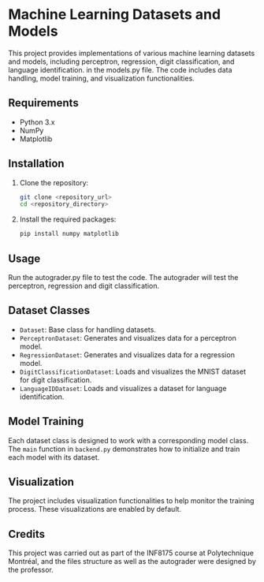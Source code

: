# Machine Learning Datasets and Models

This project provides implementations of various machine learning datasets and models, including perceptron, regression, digit classification, and language identification. in the models.py file. The code includes data handling, model training, and visualization functionalities.

## Requirements

- Python 3.x
- NumPy
- Matplotlib

## Installation

1. Clone the repository:
    ```sh
    git clone <repository_url>
    cd <repository_directory>
    ```

2. Install the required packages:
    ```sh
    pip install numpy matplotlib
    ```

## Usage

Run the autograder.py file to test the code. The autograder will test the perceptron, regression and digit classification.

## Dataset Classes

- `Dataset`: Base class for handling datasets.
- `PerceptronDataset`: Generates and visualizes data for a perceptron model.
- `RegressionDataset`: Generates and visualizes data for a regression model.
- `DigitClassificationDataset`: Loads and visualizes the MNIST dataset for digit classification.
- `LanguageIDDataset`: Loads and visualizes a dataset for language identification.

## Model Training

Each dataset class is designed to work with a corresponding model class. The `main` function in `backend.py` demonstrates how to initialize and train each model with its dataset.

## Visualization

The project includes visualization functionalities to help monitor the training process. These visualizations are enabled by default.

## Credits

This project was carried out as part of the INF8175 course at Polytechnique Montréal, and the files structure as well as the autograder were designed by the professor.